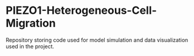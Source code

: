 # PIEZO1-Heterogeneous-Cell-Migration
Repository storing code used for model simulation and data visualization used in the project.
